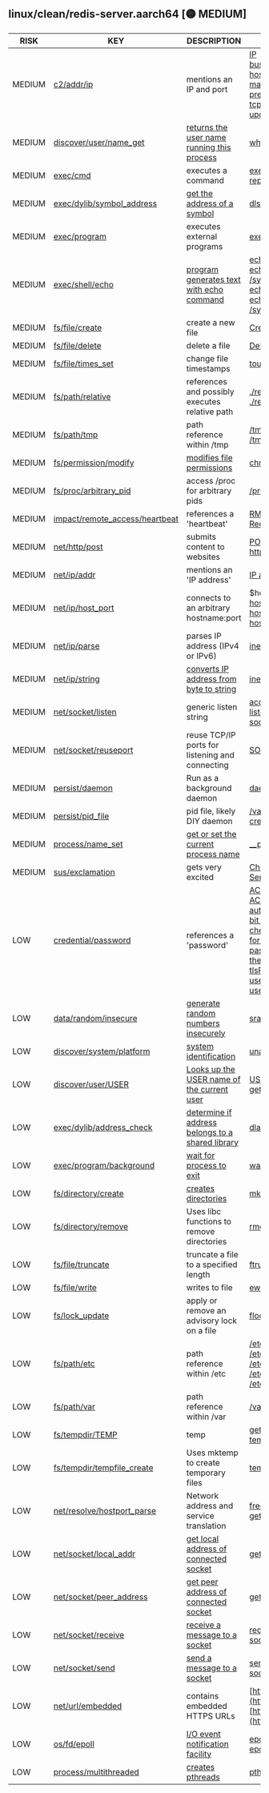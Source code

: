 ## linux/clean/redis-server.aarch64 [🟡 MEDIUM]

|  RISK  |                                                                     KEY                                                                      |                                                    DESCRIPTION                                                    |                                                                                                                                                                                                                                                                                                                                                                                                                                                                                                        EVIDENCE                                                                                                                                                                                                                                                                                                                                                                                                                                                                                                        |
|--------|----------------------------------------------------------------------------------------------------------------------------------------------|-------------------------------------------------------------------------------------------------------------------|------------------------------------------------------------------------------------------------------------------------------------------------------------------------------------------------------------------------------------------------------------------------------------------------------------------------------------------------------------------------------------------------------------------------------------------------------------------------------------------------------------------------------------------------------------------------------------------------------------------------------------------------------------------------------------------------------------------------------------------------------------------------------------------------------------------------------------------------------------------------------------------------------------------------------------------------------------------------------------------------------------------------|
| MEDIUM | [c2/addr/ip](https://github.com/chainguard-dev/malcontent/blob/main/rules/c2/addr/ip.yara#ip_port_mention)                                   | mentions an IP and port                                                                                           | [IP](https://github.com/search?q=IP&type=code)<br>[bus_port](https://github.com/search?q=bus_port&type=code)<br>[host_port](https://github.com/search?q=host_port&type=code)<br>[master_port](https://github.com/search?q=master_port&type=code)<br>[prev_ip](https://github.com/search?q=prev_ip&type=code)<br>[tcp_port](https://github.com/search?q=tcp_port&type=code)<br>[updatePort](https://github.com/search?q=updatePort&type=code)                                                                                                                                                                                                                                                                                                                                                                                                                                                                                                                                                                           |
| MEDIUM | [discover/user/name_get](https://github.com/chainguard-dev/malcontent/blob/main/rules/discover/user/username-get.yara#whoami)                | [returns the user name running this process](https://man7.org/linux/man-pages/man1/whoami.1.html)                 | [whoami](https://github.com/search?q=whoami&type=code)                                                                                                                                                                                                                                                                                                                                                                                                                                                                                                                                                                                                                                                                                                                                                                                                                                                                                                                                                                 |
| MEDIUM | [exec/cmd](https://github.com/chainguard-dev/malcontent/blob/main/rules/exec/cmd/cmd.yara#exec)                                              | executes a command                                                                                                | [execCommandAbort](https://github.com/search?q=execCommandAbort&type=code)<br>[replicaStartCommandStream](https://github.com/search?q=replicaStartCommandStream&type=code)                                                                                                                                                                                                                                                                                                                                                                                                                                                                                                                                                                                                                                                                                                                                                                                                                                             |
| MEDIUM | [exec/dylib/symbol_address](https://github.com/chainguard-dev/malcontent/blob/main/rules/exec/dylib/symbol-address.yara#dlsym)               | [get the address of a symbol](https://man7.org/linux/man-pages/man3/dlsym.3.html)                                 | [dlsym](https://github.com/search?q=dlsym&type=code)                                                                                                                                                                                                                                                                                                                                                                                                                                                                                                                                                                                                                                                                                                                                                                                                                                                                                                                                                                   |
| MEDIUM | [exec/program](https://github.com/chainguard-dev/malcontent/blob/main/rules/exec/program/program.yara#execve)                                | executes external programs                                                                                        | [execve](https://github.com/search?q=execve&type=code)                                                                                                                                                                                                                                                                                                                                                                                                                                                                                                                                                                                                                                                                                                                                                                                                                                                                                                                                                                 |
| MEDIUM | [exec/shell/echo](https://github.com/chainguard-dev/malcontent/blob/main/rules/exec/shell/echo.yara#elf_calls_shell_echo)                    | [program generates text with echo command](https://linux.die.net/man/1/echo)                                      | [echo 'maxmemory 128mb'](https://github.com/search?q=echo+%27maxmemory+128mb%27&type=code)<br>[echo madvise > /sys/kernel/mm/transparent_hugepage/enabled' as root](https://github.com/search?q=echo+madvise+%3E+%2Fsys%2Fkernel%2Fmm%2Ftransparent_hugepage%2Fenabled%27+as+root&type=code)<br>[echo never > /sys/kernel/mm/transparent_hugepage/enabled'](https://github.com/search?q=echo+never+%3E+%2Fsys%2Fkernel%2Fmm%2Ftransparent_hugepage%2Fenabled%27&type=code)<br>[echo tsc > /sys/devices/system/clocksource/clocksource0/current_clock](https://github.com/search?q=echo+tsc+%3E+%2Fsys%2Fdevices%2Fsystem%2Fclocksource%2Fclocksource0%2Fcurrent_clock&type=code)                                                                                                                                                                                                                                                                                                                                       |
| MEDIUM | [fs/file/create](https://github.com/chainguard-dev/malcontent/blob/main/rules/fs/file/file-create.yara#CreateFile)                           | create a new file                                                                                                 | [CreateFileEvent](https://github.com/search?q=CreateFileEvent&type=code)                                                                                                                                                                                                                                                                                                                                                                                                                                                                                                                                                                                                                                                                                                                                                                                                                                                                                                                                               |
| MEDIUM | [fs/file/delete](https://github.com/chainguard-dev/malcontent/blob/main/rules/fs/file/file-delete.yara#DeleteFile)                           | delete a file                                                                                                     | [DeleteFileEvent](https://github.com/search?q=DeleteFileEvent&type=code)                                                                                                                                                                                                                                                                                                                                                                                                                                                                                                                                                                                                                                                                                                                                                                                                                                                                                                                                               |
| MEDIUM | [fs/file/times_set](https://github.com/chainguard-dev/malcontent/blob/main/rules/fs/file/file-times-set.yara#shell_toucher)                  | change file timestamps                                                                                            | [touch the specified keys](https://github.com/search?q=touch+the+specified+keys&type=code)                                                                                                                                                                                                                                                                                                                                                                                                                                                                                                                                                                                                                                                                                                                                                                                                                                                                                                                             |
| MEDIUM | [fs/path/relative](https://github.com/chainguard-dev/malcontent/blob/main/rules/fs/path/relative.yara#relative_path_val)                     | references and possibly executes relative path                                                                    | [./redis-check-aof](https://github.com/search?q=.%2Fredis-check-aof&type=code)<br>[./redis-server](https://github.com/search?q=.%2Fredis-server&type=code)                                                                                                                                                                                                                                                                                                                                                                                                                                                                                                                                                                                                                                                                                                                                                                                                                                                             |
| MEDIUM | [fs/path/tmp](https://github.com/chainguard-dev/malcontent/blob/main/rules/fs/path/tmp.yara#tmp_path)                                        | path reference within /tmp                                                                                        | [/tmp/dump.bin](https://github.com/search?q=%2Ftmp%2Fdump.bin&type=code)<br>[/tmp/dump.hex](https://github.com/search?q=%2Ftmp%2Fdump.hex&type=code)                                                                                                                                                                                                                                                                                                                                                                                                                                                                                                                                                                                                                                                                                                                                                                                                                                                                   |
| MEDIUM | [fs/permission/modify](https://github.com/chainguard-dev/malcontent/blob/main/rules/fs/permission/permission-modify.yara#chmod)              | [modifies file permissions](https://linux.die.net/man/1/chmod)                                                    | [chmod](https://github.com/search?q=chmod&type=code)                                                                                                                                                                                                                                                                                                                                                                                                                                                                                                                                                                                                                                                                                                                                                                                                                                                                                                                                                                   |
| MEDIUM | [fs/proc/arbitrary_pid](https://github.com/chainguard-dev/malcontent/blob/main/rules/fs/proc/arbitrary-pid.yara#proc_arbitrary)              | access /proc for arbitrary pids                                                                                   | [/proc/%ld/smaps](https://github.com/search?q=%2Fproc%2F%25ld%2Fsmaps&type=code)                                                                                                                                                                                                                                                                                                                                                                                                                                                                                                                                                                                                                                                                                                                                                                                                                                                                                                                                       |
| MEDIUM | [impact/remote_access/heartbeat](https://github.com/chainguard-dev/malcontent/blob/main/rules/impact/remote_access/heartbeat.yara#heartbeat) | references a 'heartbeat'                                                                                          | [RM_SendChildHeartbeat](https://github.com/search?q=RM_SendChildHeartbeat&type=code)<br>[RedisModule_SendChildHeartbeat](https://github.com/search?q=RedisModule_SendChildHeartbeat&type=code)                                                                                                                                                                                                                                                                                                                                                                                                                                                                                                                                                                                                                                                                                                                                                                                                                         |
| MEDIUM | [net/http/post](https://github.com/chainguard-dev/malcontent/blob/main/rules/net/http/post.yara#http_post)                                   | submits content to websites                                                                                       | [POST](https://github.com/search?q=POST&type=code)<br>[http](https://github.com/search?q=http&type=code)                                                                                                                                                                                                                                                                                                                                                                                                                                                                                                                                                                                                                                                                                                                                                                                                                                                                                                               |
| MEDIUM | [net/ip/addr](https://github.com/chainguard-dev/malcontent/blob/main/rules/net/ip/addr.yara#ip_addr)                                         | mentions an 'IP address'                                                                                          | [IP address](https://github.com/search?q=IP+address&type=code)                                                                                                                                                                                                                                                                                                                                                                                                                                                                                                                                                                                                                                                                                                                                                                                                                                                                                                                                                         |
| MEDIUM | [net/ip/host_port](https://github.com/chainguard-dev/malcontent/blob/main/rules/net/ip/host_port.yara#host_port)                             | connects to an arbitrary hostname:port                                                                            | $host_port<br>[host and port](https://github.com/search?q=host+and+port&type=code)<br>[host-port](https://github.com/search?q=host-port&type=code)<br>[hostname and port](https://github.com/search?q=hostname+and+port&type=code)                                                                                                                                                                                                                                                                                                                                                                                                                                                                                                                                                                                                                                                                                                                                                                                     |
| MEDIUM | [net/ip/parse](https://github.com/chainguard-dev/malcontent/blob/main/rules/net/ip/ip-parse.yara#inet_pton)                                  | parses IP address (IPv4 or IPv6)                                                                                  | [inet_pton](https://github.com/search?q=inet_pton&type=code)                                                                                                                                                                                                                                                                                                                                                                                                                                                                                                                                                                                                                                                                                                                                                                                                                                                                                                                                                           |
| MEDIUM | [net/ip/string](https://github.com/chainguard-dev/malcontent/blob/main/rules/net/ip/ip-string.yara#inet_ntoa)                                | [converts IP address from byte to string](https://linux.die.net/man/3/inet_ntoa)                                  | [inet_ntop](https://github.com/search?q=inet_ntop&type=code)                                                                                                                                                                                                                                                                                                                                                                                                                                                                                                                                                                                                                                                                                                                                                                                                                                                                                                                                                           |
| MEDIUM | [net/socket/listen](https://github.com/chainguard-dev/malcontent/blob/main/rules/net/socket/socket-listen.yara#listen)                       | generic listen string                                                                                             | [accept](https://github.com/search?q=accept&type=code)<br>[listen](https://github.com/search?q=listen&type=code)<br>[socket](https://github.com/search?q=socket&type=code)                                                                                                                                                                                                                                                                                                                                                                                                                                                                                                                                                                                                                                                                                                                                                                                                                                             |
| MEDIUM | [net/socket/reuseport](https://github.com/chainguard-dev/malcontent/blob/main/rules/net/socket/reuseport.yara#reuseport)                     | reuse TCP/IP ports for listening and connecting                                                                   | [SO_REUSEADDR](https://github.com/search?q=SO_REUSEADDR&type=code)                                                                                                                                                                                                                                                                                                                                                                                                                                                                                                                                                                                                                                                                                                                                                                                                                                                                                                                                                     |
| MEDIUM | [persist/daemon](https://github.com/chainguard-dev/malcontent/blob/main/rules/persist/daemon/daemon.yara#daemon)                             | Run as a background daemon                                                                                        | [daemonize](https://github.com/search?q=daemonize&type=code)                                                                                                                                                                                                                                                                                                                                                                                                                                                                                                                                                                                                                                                                                                                                                                                                                                                                                                                                                           |
| MEDIUM | [persist/pid_file](https://github.com/chainguard-dev/malcontent/blob/main/rules/persist/pid_file.yara#pid_file)                              | pid file, likely DIY daemon                                                                                       | [/var/run/redis.pid](https://github.com/search?q=%2Fvar%2Frun%2Fredis.pid&type=code)<br>[createPidFile](https://github.com/search?q=createPidFile&type=code)                                                                                                                                                                                                                                                                                                                                                                                                                                                                                                                                                                                                                                                                                                                                                                                                                                                           |
| MEDIUM | [process/name_set](https://github.com/chainguard-dev/malcontent/blob/main/rules/process/name-set.yara#__progname)                            | [get or set the current process name](https://stackoverflow.com/questions/273691/using-progname-instead-of-argv0) | [__progname](https://github.com/search?q=__progname&type=code)                                                                                                                                                                                                                                                                                                                                                                                                                                                                                                                                                                                                                                                                                                                                                                                                                                                                                                                                                         |
| MEDIUM | [sus/exclamation](https://github.com/chainguard-dev/malcontent/blob/main/rules/sus/exclamation.yara#exclamations)                            | gets very excited                                                                                                 | [Check your memory ASAP !!!](https://github.com/search?q=Check+your+memory+ASAP+%21%21%21&type=code)<br>[Sentinel was not able to save the new configuration on disk!!!](https://github.com/search?q=Sentinel+was+not+able+to+save+the+new+configuration+on+disk%21%21%21&type=code)                                                                                                                                                                                                                                                                                                                                                                                                                                                                                                                                                                                                                                                                                                                                   |
| LOW    | [credential/password](https://github.com/chainguard-dev/malcontent/blob/main/rules/credential/password/password.yara#password)               | references a 'password'                                                                                           | [ACLCheckPasswordHash](https://github.com/search?q=ACLCheckPasswordHash&type=code)<br>[ACLHashPassword](https://github.com/search?q=ACLHashPassword&type=code)<br>[authentication password for the default](https://github.com/search?q=authentication+password+for+the+default&type=code)<br>[bit user password](https://github.com/search?q=bit+user+password&type=code)<br>[checkPasswordBasedAuth](https://github.com/search?q=checkPasswordBasedAuth&type=code)<br>[for the output password](https://github.com/search?q=for+the+output+password&type=code)<br>[passwords](https://github.com/search?q=passwords&type=code)<br>[the number of password](https://github.com/search?q=the+number+of+password&type=code)<br>[tlsPasswordCallback](https://github.com/search?q=tlsPasswordCallback&type=code)<br>[username and password](https://github.com/search?q=username+and+password&type=code)<br>[username-password pair or user is](https://github.com/search?q=username-password+pair+or+user+is&type=code) |
| LOW    | [data/random/insecure](https://github.com/chainguard-dev/malcontent/blob/main/rules/data/random/insecure.yara#bsd_rand)                      | [generate random numbers insecurely](https://man.openbsd.org/rand)                                                | [srand](https://github.com/search?q=srand&type=code)                                                                                                                                                                                                                                                                                                                                                                                                                                                                                                                                                                                                                                                                                                                                                                                                                                                                                                                                                                   |
| LOW    | [discover/system/platform](https://github.com/chainguard-dev/malcontent/blob/main/rules/discover/system/platform.yara#uname)                 | [system identification](https://man7.org/linux/man-pages/man1/uname.1.html)                                       | [uname](https://github.com/search?q=uname&type=code)                                                                                                                                                                                                                                                                                                                                                                                                                                                                                                                                                                                                                                                                                                                                                                                                                                                                                                                                                                   |
| LOW    | [discover/user/USER](https://github.com/chainguard-dev/malcontent/blob/main/rules/discover/user/USER.yara#USER)                              | [Looks up the USER name of the current user](https://man.openbsd.org/login.1#ENVIRONMENT)                         | [USER](https://github.com/search?q=USER&type=code)<br>[getenv](https://github.com/search?q=getenv&type=code)                                                                                                                                                                                                                                                                                                                                                                                                                                                                                                                                                                                                                                                                                                                                                                                                                                                                                                           |
| LOW    | [exec/dylib/address_check](https://github.com/chainguard-dev/malcontent/blob/main/rules/exec/dylib/address-check.yara#dladdr)                | [determine if address belongs to a shared library](https://man7.org/linux/man-pages/man3/dladdr.3.html)           | [dladdr](https://github.com/search?q=dladdr&type=code)                                                                                                                                                                                                                                                                                                                                                                                                                                                                                                                                                                                                                                                                                                                                                                                                                                                                                                                                                                 |
| LOW    | [exec/program/background](https://github.com/chainguard-dev/malcontent/blob/main/rules/exec/program/program-background.yara#waitpid)         | [wait for process to exit](https://linux.die.net/man/2/waitpid)                                                   | [waitpid](https://github.com/search?q=waitpid&type=code)                                                                                                                                                                                                                                                                                                                                                                                                                                                                                                                                                                                                                                                                                                                                                                                                                                                                                                                                                               |
| LOW    | [fs/directory/create](https://github.com/chainguard-dev/malcontent/blob/main/rules/fs/directory/directory-create.yara#mkdir)                 | [creates directories](https://man7.org/linux/man-pages/man2/mkdir.2.html)                                         | [mkdir](https://github.com/search?q=mkdir&type=code)                                                                                                                                                                                                                                                                                                                                                                                                                                                                                                                                                                                                                                                                                                                                                                                                                                                                                                                                                                   |
| LOW    | [fs/directory/remove](https://github.com/chainguard-dev/malcontent/blob/main/rules/fs/directory/directory-remove.yara#rmdir)                 | Uses libc functions to remove directories                                                                         | [rmdir](https://github.com/search?q=rmdir&type=code)                                                                                                                                                                                                                                                                                                                                                                                                                                                                                                                                                                                                                                                                                                                                                                                                                                                                                                                                                                   |
| LOW    | [fs/file/truncate](https://github.com/chainguard-dev/malcontent/blob/main/rules/fs/file/file-truncate.yara#ftruncate)                        | truncate a file to a specified length                                                                             | [ftruncate64](https://github.com/search?q=ftruncate64&type=code)                                                                                                                                                                                                                                                                                                                                                                                                                                                                                                                                                                                                                                                                                                                                                                                                                                                                                                                                                       |
| LOW    | [fs/file/write](https://github.com/chainguard-dev/malcontent/blob/main/rules/fs/file/file-write.yara#file_write)                             | writes to file                                                                                                    | [ewriteConfigOverwriteFile](https://github.com/search?q=ewriteConfigOverwriteFile&type=code)                                                                                                                                                                                                                                                                                                                                                                                                                                                                                                                                                                                                                                                                                                                                                                                                                                                                                                                           |
| LOW    | [fs/lock_update](https://github.com/chainguard-dev/malcontent/blob/main/rules/fs/lock-update.yara#flock)                                     | apply or remove an advisory lock on a file                                                                        | [flock](https://github.com/search?q=flock&type=code)                                                                                                                                                                                                                                                                                                                                                                                                                                                                                                                                                                                                                                                                                                                                                                                                                                                                                                                                                                   |
| LOW    | [fs/path/etc](https://github.com/chainguard-dev/malcontent/blob/main/rules/fs/path/etc.yara#etc_path)                                        | path reference within /etc                                                                                        | [/etc/myredis.conf](https://github.com/search?q=%2Fetc%2Fmyredis.conf&type=code)<br>[/etc/rc.local](https://github.com/search?q=%2Fetc%2Frc.local&type=code)<br>[/etc/redis/](https://github.com/search?q=%2Fetc%2Fredis%2F&type=code)<br>[/etc/sentinel.conf](https://github.com/search?q=%2Fetc%2Fsentinel.conf&type=code)<br>[/etc/sysctl.conf](https://github.com/search?q=%2Fetc%2Fsysctl.conf&type=code)                                                                                                                                                                                                                                                                                                                                                                                                                                                                                                                                                                                                         |
| LOW    | [fs/path/var](https://github.com/chainguard-dev/malcontent/blob/main/rules/fs/path/var.yara#var_path)                                        | path reference within /var                                                                                        | [/var/run/redis.pid](https://github.com/search?q=%2Fvar%2Frun%2Fredis.pid&type=code)                                                                                                                                                                                                                                                                                                                                                                                                                                                                                                                                                                                                                                                                                                                                                                                                                                                                                                                                   |
| LOW    | [fs/tempdir/TEMP](https://github.com/chainguard-dev/malcontent/blob/main/rules/fs/tempdir/TEMP.yara#temp)                                    | temp                                                                                                              | [getenv](https://github.com/search?q=getenv&type=code)<br>[temp](https://github.com/search?q=temp&type=code)                                                                                                                                                                                                                                                                                                                                                                                                                                                                                                                                                                                                                                                                                                                                                                                                                                                                                                           |
| LOW    | [fs/tempdir/tempfile_create](https://github.com/chainguard-dev/malcontent/blob/main/rules/fs/tempdir/tempfile-create.yara#mktemp)            | Uses mktemp to create temporary files                                                                             | [temp file](https://github.com/search?q=temp+file&type=code)                                                                                                                                                                                                                                                                                                                                                                                                                                                                                                                                                                                                                                                                                                                                                                                                                                                                                                                                                           |
| LOW    | [net/resolve/hostport_parse](https://github.com/chainguard-dev/malcontent/blob/main/rules/net/resolve/hostport-parse.yara#getaddrinfo)       | Network address and service translation                                                                           | [freeaddrinfo](https://github.com/search?q=freeaddrinfo&type=code)<br>[getaddrinfo](https://github.com/search?q=getaddrinfo&type=code)                                                                                                                                                                                                                                                                                                                                                                                                                                                                                                                                                                                                                                                                                                                                                                                                                                                                                 |
| LOW    | [net/socket/local_addr](https://github.com/chainguard-dev/malcontent/blob/main/rules/net/socket/socket-local_addr.yara#getsockname)          | [get local address of connected socket](https://man7.org/linux/man-pages/man2/getsockname.2.html)                 | [getsockname](https://github.com/search?q=getsockname&type=code)                                                                                                                                                                                                                                                                                                                                                                                                                                                                                                                                                                                                                                                                                                                                                                                                                                                                                                                                                       |
| LOW    | [net/socket/peer_address](https://github.com/chainguard-dev/malcontent/blob/main/rules/net/socket/socket-peer-address.yara#getpeername)      | [get peer address of connected socket](https://man7.org/linux/man-pages/man2/getpeername.2.html)                  | [getpeername](https://github.com/search?q=getpeername&type=code)                                                                                                                                                                                                                                                                                                                                                                                                                                                                                                                                                                                                                                                                                                                                                                                                                                                                                                                                                       |
| LOW    | [net/socket/receive](https://github.com/chainguard-dev/malcontent/blob/main/rules/net/socket/socket-receive.yara#recv)                       | [receive a message to a socket](https://linux.die.net/man/2/recv)                                                 | [recv](https://github.com/search?q=recv&type=code)<br>[socket](https://github.com/search?q=socket&type=code)                                                                                                                                                                                                                                                                                                                                                                                                                                                                                                                                                                                                                                                                                                                                                                                                                                                                                                           |
| LOW    | [net/socket/send](https://github.com/chainguard-dev/malcontent/blob/main/rules/net/socket/socket-send.yara#send)                             | [send a message to a socket](https://linux.die.net/man/2/send)                                                    | [send](https://github.com/search?q=send&type=code)<br>[socket](https://github.com/search?q=socket&type=code)                                                                                                                                                                                                                                                                                                                                                                                                                                                                                                                                                                                                                                                                                                                                                                                                                                                                                                           |
| LOW    | [net/url/embedded](https://github.com/chainguard-dev/malcontent/blob/main/rules/net/url/embedded.yara#https_url)                             | contains embedded HTTPS URLs                                                                                      | [https://redis.io/commands/slowlog](https://redis.io/commands/slowlog)<br>[https://redis.io/topics/latency-monitor.](https://redis.io/topics/latency-monitor.)                                                                                                                                                                                                                                                                                                                                                                                                                                                                                                                                                                                                                                                                                                                                                                                                                                                         |
| LOW    | [os/fd/epoll](https://github.com/chainguard-dev/malcontent/blob/main/rules/os/fd/epoll.yara#epoll)                                           | [I/O event notification facility](https://linux.die.net/man/7/epoll)                                              | [epoll_create](https://github.com/search?q=epoll_create&type=code)<br>[epoll_wait](https://github.com/search?q=epoll_wait&type=code)                                                                                                                                                                                                                                                                                                                                                                                                                                                                                                                                                                                                                                                                                                                                                                                                                                                                                   |
| LOW    | [process/multithreaded](https://github.com/chainguard-dev/malcontent/blob/main/rules/process/multithreaded.yara#pthread_create)              | [creates pthreads](https://man7.org/linux/man-pages/man3/pthread_create.3.html)                                   | [pthread_create](https://github.com/search?q=pthread_create&type=code)                                                                                                                                                                                                                                                                                                                                                                                                                                                                                                                                                                                                                                                                                                                                                                                                                                                                                                                                                 |

